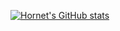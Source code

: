 [![Hornet's GitHub stats](https://github-readme-stats.vercel.app/api?username=Hornet07&show_icons=true&theme=radical)](https://github.com/anuraghazra/github-readme-stats)
